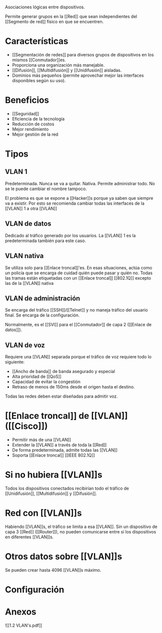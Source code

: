 Asociaciones lógicas entre dispositivos. 

Permite generar grupos en la [[Red]] que sean independientes del [[Segmento de red]] físico en que se encuentren. 

# Características
- [[Segmentación de redes]] para diversos grupos de dispositivos en los mismos [[Conmutador]]es.
- Proporciona una organización más manejable.
- [[Difusión]], [[Multidifusión]] y [[Unidifusión]] aisladas.
- Dominios más pequeños (permite aprovechar mejor las interfaces disponibles según su uso).

# Beneficios
- [[Seguridad]]
- Eficiencia de la tecnología
- Reducción de costos
- Mejor rendimiento
- Mejor gestión de la red

# Tipos
## VLAN 1
Predeterminada. Nunca se va a quitar. Nativa. Permite administrar todo. No se le puede cambiar el nombre tampoco. 

El problema es que se expone a [[Hacker]]s porque ya saben que siempre va a existir. Por esto se recomienda cambiar todas las interfaces de la [[VLAN]] 1 a otra [[VLAN]]

## VLAN de datos
Dedicado al tráfico generado por los usuarios.  La [[VLAN]] 1 es la predeterminada también para este caso.

## VLAN nativa
Se utiliza solo para [[Enlace troncal]]'es. En esas situaciones, actúa como un policía que se encarga de cuidad quién puede pasar y quién no.
Todas las tramas están etiquetadas con un [[Enlace troncal]] [[802.1Q]] excepto las de la [[VLAN]] nativa

## VLAN de administración
Se encarga del tráfico [[SSH]]/[[Telnet]] y no maneja tráfico del usuario final. Se encarga de la configuración. 

Normalmente, es el [[SVI]] para el [[Conmutador]] de capa 2 ([[Enlace de datos]]).

## VLAN de voz
Requiere una [[VLAN]] separada porque el tráfico de voz requiere todo lo siguiente:
- [[Ancho de banda]] de banda asegurado y especial
- Alta prioridad de [[QoS]] 
- Capacidad de evitar la congestión
- Retraso de menos de 150ms desde el origen hasta el destino.

Todas las redes deben estar diseñadas para admitir voz.

# [[Enlace troncal]] de [[VLAN]] ([[Cisco]])
- Permitir más de una [[VLAN]]
- Extender la [[VLAN]] a través de toda la [[Red]]
- De forma predeterminada, admite todas las [[VLAN]]
- Soporta [[Enlace troncal]] [[IEEE 802.1Q]]


# Si no hubiera [[VLAN]]s
Todos los dispositivos conectados recibirían todo el tráfico de [[Unidifusión]], [[Multidifusión]] y [[Difusión]].

# Red con [[VLAN]]s
Habiendo [[VLAN]]s, el tráfico se limita a esa [[VLAN]]. Sin un dispositivo de capa 3 [[Red]] ([[Router]]), no pueden comunicarse entre sí los dispositivos en diferentes [[VLAN]]s. 

# Otros datos sobre [[VLAN]]s
Se pueden crear hasta 4096 [[VLAN]]s máximo. 

# Configuración


# Anexos
![[1.2 VLAN's.pdf]]